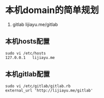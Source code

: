 # 本机domain的简单规划
1. gitlab   lijiayu.me/gitlab

## 本机hosts配置
```
sudo vi /etc/hosts
127.0.0.1   lijiayu.me
```

## 本机gitlab配置
```
sudo vi /etc/gitlab/gitlab.rb
external_url 'http://lijiayu.me/gitlab'
```
